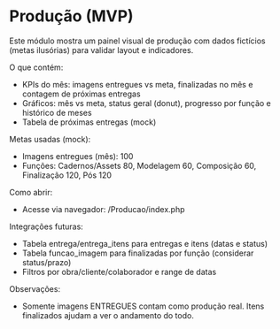 # Produção (MVP)

Este módulo mostra um painel visual de produção com dados fictícios (metas ilusórias) para validar layout e indicadores.

O que contém:
- KPIs do mês: imagens entregues vs meta, finalizadas no mês e contagem de próximas entregas
- Gráficos: mês vs meta, status geral (donut), progresso por função e histórico de meses
- Tabela de próximas entregas (mock)

Metas usadas (mock):
- Imagens entregues (mês): 100
- Funções: Cadernos/Assets 80, Modelagem 60, Composição 60, Finalização 120, Pós 120

Como abrir:
- Acesse via navegador: /Producao/index.php

Integrações futuras:
- Tabela entrega/entrega_itens para entregas e itens (datas e status)
- Tabela funcao_imagem para finalizadas por função (considerar status/prazo)
- Filtros por obra/cliente/colaborador e range de datas

Observações:
- Somente imagens ENTREGUES contam como produção real. Itens finalizados ajudam a ver o andamento do todo.